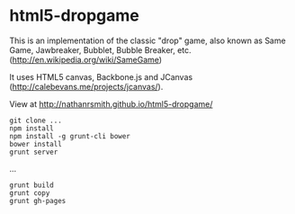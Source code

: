 html5-dropgame
==============

This is an implementation of the classic "drop" game, also known as Same Game, Jawbreaker, Bubblet, Bubble Breaker, etc. (http://en.wikipedia.org/wiki/SameGame)

It uses HTML5 canvas, Backbone.js and JCanvas (http://calebevans.me/projects/jcanvas/).

View at http://nathanrsmith.github.io/html5-dropgame/


    git clone ...
    npm install
    npm install -g grunt-cli bower
    bower install
    grunt server

...

    grunt build
    grunt copy
    grunt gh-pages
